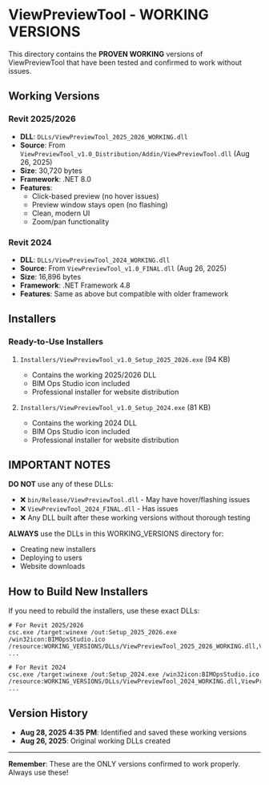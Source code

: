 # ViewPreviewTool - WORKING VERSIONS

This directory contains the **PROVEN WORKING** versions of ViewPreviewTool that have been tested and confirmed to work without issues.

## Working Versions

### Revit 2025/2026
- **DLL**: `DLLs/ViewPreviewTool_2025_2026_WORKING.dll`
- **Source**: From `ViewPreviewTool_v1.0_Distribution/Addin/ViewPreviewTool.dll` (Aug 26, 2025)
- **Size**: 30,720 bytes
- **Framework**: .NET 8.0
- **Features**: 
  - Click-based preview (no hover issues)
  - Preview window stays open (no flashing)
  - Clean, modern UI
  - Zoom/pan functionality

### Revit 2024
- **DLL**: `DLLs/ViewPreviewTool_2024_WORKING.dll`
- **Source**: From `ViewPreviewTool_v1.0_FINAL.dll` (Aug 26, 2025)
- **Size**: 16,896 bytes
- **Framework**: .NET Framework 4.8
- **Features**: Same as above but compatible with older framework

## Installers

### Ready-to-Use Installers
1. `Installers/ViewPreviewTool_v1.0_Setup_2025_2026.exe` (94 KB)
   - Contains the working 2025/2026 DLL
   - BIM Ops Studio icon included
   - Professional installer for website distribution

2. `Installers/ViewPreviewTool_v1.0_Setup_2024.exe` (81 KB)
   - Contains the working 2024 DLL
   - BIM Ops Studio icon included
   - Professional installer for website distribution

## IMPORTANT NOTES

**DO NOT** use any of these DLLs:
- ❌ `bin/Release/ViewPreviewTool.dll` - May have hover/flashing issues
- ❌ `ViewPreviewTool_2024_FINAL.dll` - Has issues
- ❌ Any DLL built after these working versions without thorough testing

**ALWAYS** use the DLLs in this WORKING_VERSIONS directory for:
- Creating new installers
- Deploying to users
- Website downloads

## How to Build New Installers

If you need to rebuild the installers, use these exact DLLs:

```batch
# For Revit 2025/2026
csc.exe /target:winexe /out:Setup_2025_2026.exe /win32icon:BIMOpsStudio.ico /resource:WORKING_VERSIONS/DLLs/ViewPreviewTool_2025_2026_WORKING.dll,ViewPreviewTool.dll ...

# For Revit 2024
csc.exe /target:winexe /out:Setup_2024.exe /win32icon:BIMOpsStudio.ico /resource:WORKING_VERSIONS/DLLs/ViewPreviewTool_2024_WORKING.dll,ViewPreviewTool.dll ...
```

## Version History

- **Aug 28, 2025 4:35 PM**: Identified and saved these working versions
- **Aug 26, 2025**: Original working DLLs created

---

**Remember**: These are the ONLY versions confirmed to work properly. Always use these!